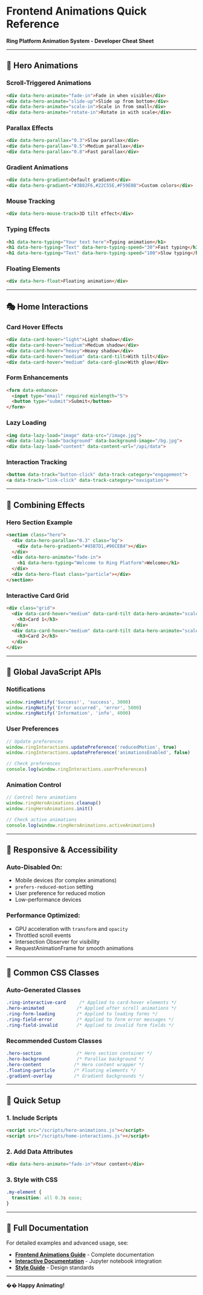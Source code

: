# Frontend Animations Quick Reference

**Ring Platform Animation System - Developer Cheat Sheet**

---

## 🎨 **Hero Animations**

### **Scroll-Triggered Animations**
```html
<div data-hero-animate="fade-in">Fade in when visible</div>
<div data-hero-animate="slide-up">Slide up from bottom</div>
<div data-hero-animate="scale-in">Scale in from small</div>
<div data-hero-animate="rotate-in">Rotate in with scale</div>
```

### **Parallax Effects**
```html
<div data-hero-parallax="0.3">Slow parallax</div>
<div data-hero-parallax="0.5">Medium parallax</div>
<div data-hero-parallax="0.8">Fast parallax</div>
```

### **Gradient Animations**
```html
<div data-hero-gradient>Default gradient</div>
<div data-hero-gradient="#3B82F6,#22C55E,#F59E0B">Custom colors</div>
```

### **Mouse Tracking**
```html
<div data-hero-mouse-track>3D tilt effect</div>
```

### **Typing Effects**
```html
<h1 data-hero-typing="Your text here">Typing animation</h1>
<h1 data-hero-typing="Text" data-hero-typing-speed="30">Fast typing</h1>
<h1 data-hero-typing="Text" data-hero-typing-speed="100">Slow typing</h1>
```

### **Floating Elements**
```html
<div data-hero-float>Floating animation</div>
```

---

## 🎭 **Home Interactions**

### **Card Hover Effects**
```html
<div data-card-hover="light">Light shadow</div>
<div data-card-hover="medium">Medium shadow</div>
<div data-card-hover="heavy">Heavy shadow</div>
<div data-card-hover="medium" data-card-tilt>With tilt</div>
<div data-card-hover="medium" data-card-glow>With glow</div>
```

### **Form Enhancements**
```html
<form data-enhance>
  <input type="email" required minlength="5">
  <button type="submit">Submit</button>
</form>
```

### **Lazy Loading**
```html
<img data-lazy-load="image" data-src="/image.jpg">
<div data-lazy-load="background" data-background-image="/bg.jpg">
<div data-lazy-load="content" data-content-url="/api/data">
```

### **Interaction Tracking**
```html
<button data-track="button-click" data-track-category="engagement">
<a data-track="link-click" data-track-category="navigation">
```

---

## 🔧 **Combining Effects**

### **Hero Section Example**
```html
<section class="hero">
  <div data-hero-parallax="0.3" class="bg">
    <div data-hero-gradient="#45B7D1,#96CEB4"></div>
  </div>
  <div data-hero-animate="fade-in">
    <h1 data-hero-typing="Welcome to Ring Platform">Welcome</h1>
  </div>
  <div data-hero-float class="particle"></div>
</section>
```

### **Interactive Card Grid**
```html
<div class="grid">
  <div data-card-hover="medium" data-card-tilt data-hero-animate="scale-in">
    <h3>Card 1</h3>
  </div>
  <div data-card-hover="medium" data-card-tilt data-hero-animate="scale-in">
    <h3>Card 2</h3>
  </div>
</div>
```

---

## 🎯 **Global JavaScript APIs**

### **Notifications**
```javascript
window.ringNotify('Success!', 'success', 3000)
window.ringNotify('Error occurred', 'error', 5000)
window.ringNotify('Information', 'info', 4000)
```

### **User Preferences**
```javascript
// Update preferences
window.ringInteractions.updatePreference('reducedMotion', true)
window.ringInteractions.updatePreference('animationsEnabled', false)

// Check preferences
console.log(window.ringInteractions.userPreferences)
```

### **Animation Control**
```javascript
// Control hero animations
window.ringHeroAnimations.cleanup()
window.ringHeroAnimations.init()

// Check active animations
console.log(window.ringHeroAnimations.activeAnimations)
```

---

## 📱 **Responsive & Accessibility**

### **Auto-Disabled On:**
- Mobile devices (for complex animations)
- `prefers-reduced-motion` setting
- User preference for reduced motion
- Low-performance devices

### **Performance Optimized:**
- GPU acceleration with `transform` and `opacity`
- Throttled scroll events
- Intersection Observer for visibility
- RequestAnimationFrame for smooth animations

---

## 🎨 **Common CSS Classes**

### **Auto-Generated Classes**
```css
.ring-interactive-card     /* Applied to card-hover elements */
.hero-animated            /* Applied after scroll animations */
.ring-form-loading        /* Applied to loading forms */
.ring-field-error         /* Applied to form error messages */
.ring-field-invalid       /* Applied to invalid form fields */
```

### **Recommended Custom Classes**
```css
.hero-section             /* Hero section container */
.hero-background          /* Parallax background */
.hero-content            /* Hero content wrapper */
.floating-particle       /* Floating elements */
.gradient-overlay        /* Gradient backgrounds */
```

---

## 🚀 **Quick Setup**

### **1. Include Scripts**
```html
<script src="/scripts/hero-animations.js"></script>
<script src="/scripts/home-interactions.js"></script>
```

### **2. Add Data Attributes**
```html
<div data-hero-animate="fade-in">Your content</div>
```

### **3. Style with CSS**
```css
.my-element {
  transition: all 0.3s ease;
}
```

---

## 🔗 **Full Documentation**

For detailed examples and advanced usage, see:
- **[Frontend Animations Guide](./frontend-animations-guide.md)** - Complete documentation
- **[Interactive Documentation](./interactive-docs.md)** - Jupyter notebook integration
- **[Style Guide](./STYLE_GUIDE.md)** - Design standards

---

**�� Happy Animating!** 